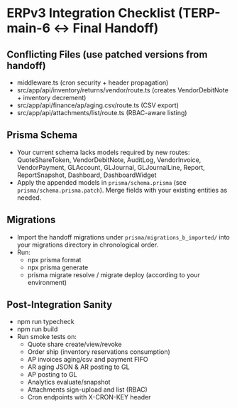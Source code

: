 # ERPv3 Integration Checklist (TERP-main-6 ↔ Final Handoff)

## Conflicting Files (use patched versions from handoff)
- middleware.ts (cron security + header propagation)
- src/app/api/inventory/returns/vendor/route.ts (creates VendorDebitNote + inventory decrement)
- src/app/api/finance/ap/aging.csv/route.ts (CSV export)
- src/app/api/attachments/list/route.ts (RBAC-aware listing)

## Prisma Schema
- Your current schema lacks models required by new routes:
  QuoteShareToken, VendorDebitNote, AuditLog, VendorInvoice, VendorPayment, GLAccount, GLJournal, GLJournalLine, Report, ReportSnapshot, Dashboard, DashboardWidget
- Apply the appended models in `prisma/schema.prisma` (see `prisma/schema.prisma.patch`). Merge fields with your existing entities as needed.

## Migrations
- Import the handoff migrations under `prisma/migrations_b_imported/` into your migrations directory in chronological order.
- Run:
  - npx prisma format
  - npx prisma generate
  - prisma migrate resolve / migrate deploy (according to your environment)

## Post-Integration Sanity
- npm run typecheck
- npm run build
- Run smoke tests on:
  - Quote share create/view/revoke
  - Order ship (inventory reservations consumption)
  - AP invoices aging/csv and payment FIFO
  - AR aging JSON & AR posting to GL
  - AP posting to GL
  - Analytics evaluate/snapshot
  - Attachments sign-upload and list (RBAC)
  - Cron endpoints with X-CRON-KEY header
